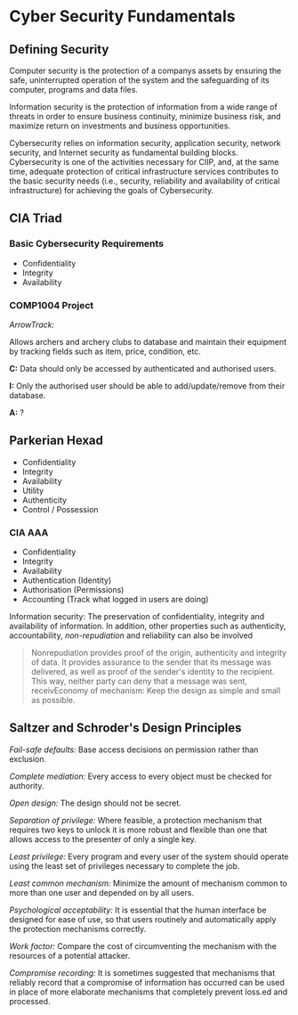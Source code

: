# Cyber Security Fundamentals

## Defining Security

Computer security is the protection of a companys assets by ensuring the safe, uninterrupted operation of the system and the safeguarding of its computer, programs and data files.

Information security is the protection of information from a wide range of threats in order to ensure business continuity, minimize business risk, and maximize return on investments and business opportunities.

Cybersecurity relies on information security, application security, network security, and Internet security as fundamental building blocks. Cybersecurity is one of the activities necessary for CIIP, and, at the same time, adequate protection of critical infrastructure services contributes to the basic security needs (i.e., security, reliability and availability of critical infrastructure) for achieving the goals of Cybersecurity.

## CIA Triad
### Basic Cybersecurity Requirements

- Confidentiality
- Integrity
- Availability

### COMP1004 Project

*ArrowTrack:*

Allows archers and archery clubs to database and maintain their equipment by tracking fields such as item, price, condition, etc.

**C:** Data should only be accessed by authenticated and authorised users.

**I:** Only the authorised user should be able to add/update/remove from their database.

**A:** ?

## Parkerian Hexad

- Confidentiality
- Integrity
- Availability
- Utility
- Authenticity
- Control / Possession

### CIA AAA

- Confidentiality
- Integrity
- Availability
- Authentication (Identity)
- Authorisation (Permissions)
- Accounting (Track what logged in users are doing)

Information security: The preservation of confidentiality, integrity and availability of information. In addition, other properties such as authenticity, accountability, *non-repudiation* and reliability can also be involved

> Nonrepudiation provides proof of the origin, authenticity and integrity of data. It provides assurance to the sender that its message was delivered, as well as proof of the sender's identity to the recipient. This way, neither party can deny that a message was sent, receivEconomy of mechanism: Keep the design as simple and small as possible.

## Saltzer and Schroder's Design Principles

*Fail-safe defaults:* Base access decisions on permission rather than exclusion.

*Complete mediation:* Every access to every object must be checked for authority.

*Open design:* The design should not be secret.

*Separation of privilege:* Where feasible, a protection mechanism that requires two keys to unlock it is more robust and flexible than one that allows access to the presenter of only a single key.

*Least privilege:* Every program and every user of the system should operate using the least set of privileges necessary to complete the job.

*Least common mechanism:* Minimize the amount of mechanism common to more than one user and depended on by all users.

*Psychological acceptability:* It is essential that the human interface be designed for ease of use, so that users routinely and automatically apply the protection mechanisms correctly.

*Work factor:* Compare the cost of circumventing the mechanism with the resources of a potential attacker.

*Compromise recording:* It is sometimes suggested that mechanisms that reliably record that a compromise of information has occurred can be used in place of more elaborate mechanisms that completely prevent loss.ed and processed.

